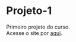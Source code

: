 # Projeto-1
 Primeiro projeto do curso.<br>
 Acesse o site por <a href="https://otaviopessanha.github.io/Projeto-1/">aqui</a>.
